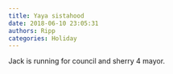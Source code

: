 ```yaml
---
title: Yaya sistahood
date: 2018-06-10 23:05:31
authors: Ripp
categories: Holiday
---
```


 Jack is running for council and sherry 4 mayor.